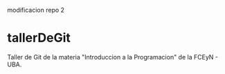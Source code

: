 modificacion repo 2
# tallerDeGit

Taller de Git de la materia "Introduccion a la Programacion" de la FCEyN - UBA.
